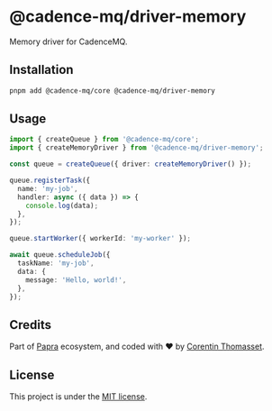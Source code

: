 # @cadence-mq/driver-memory

Memory driver for CadenceMQ.

## Installation

```bash
pnpm add @cadence-mq/core @cadence-mq/driver-memory
```

## Usage

```typescript
import { createQueue } from '@cadence-mq/core';
import { createMemoryDriver } from '@cadence-mq/driver-memory';

const queue = createQueue({ driver: createMemoryDriver() });

queue.registerTask({
  name: 'my-job',
  handler: async ({ data }) => {
    console.log(data);
  },
});

queue.startWorker({ workerId: 'my-worker' });

await queue.scheduleJob({
  taskName: 'my-job',
  data: {
    message: 'Hello, world!',
  },
});
```

## Credits

Part of [Papra](https://papra.app) ecosystem, and coded with ❤️ by [Corentin Thomasset](https://corentin.tech).

## License

This project is under the [MIT license](LICENSE).
